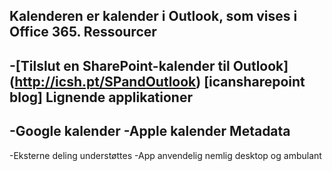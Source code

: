 Kalenderen er kalender i Outlook, som vises i Office 365.Ressourcer----------[Tilslut en SharePoint-kalender til    Outlook] (http://icsh.pt/SPandOutlook) \[icansharepoint blog\]Lignende applikationer---------------------Google kalender-Apple kalenderMetadata---------Eksterne deling understøttes-App anvendelig nemlig desktop og ambulant